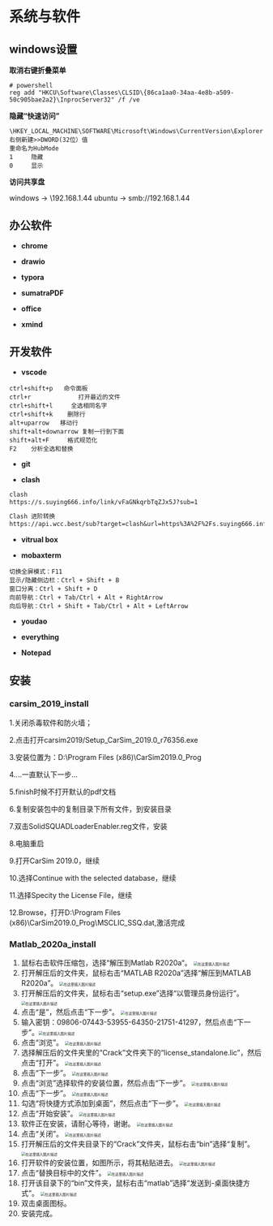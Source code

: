 # 系统与软件

## windows设置

**取消右键折叠菜单**

```shell
# powershell
reg add "HKCU\Software\Classes\CLSID\{86ca1aa0-34aa-4e8b-a509-50c905bae2a2}\InprocServer32" /f /ve
```



**隐藏“快速访问”**

```shell
\HKEY_LOCAL_MACHINE\SOFTWARE\Microsoft\Windows\CurrentVersion\Explorer
右侧新建>>DWORD(32位）值
重命名为HubMode
1     隐藏
0     显示
```



**访问共享盘**

windows -> \\192.168.1.44
ubuntu -> smb://192.168.1.44





## 办公软件

* **chrome**

* **drawio**

* **typora**

* **sumatraPDF**

* **office**

* **xmind**



## 开发软件

* **vscode**

```shell
ctrl+shift+p   命令面板
ctrl+r             打开最近的文件
ctrl+shift+l     全选相同名字
ctrl+shift+k    删除行
alt+uparrow   移动行
shift+alt+downarrow 复制一行到下面
shift+alt+F     格式规范化
F2    分析全选和替换
```

* **git**

* **clash**

```txt
clash
https://s.suying666.info/link/vFaGNkqrbTqZJx5J?sub=1

Clash 进阶转换
https://api.wcc.best/sub?target=clash&url=https%3A%2F%2Fs.suying666.info%2Flink%2FvFaGNkqrbTqZJx5J%3Fclash%3D1&insert=false&config=https%3A%2F%2Fcdn.jsdelivr.net%2Fgh%2FSleepyHeeead%2Fsubconverter-config%40master%2Fremote-config%2Fspecial%2Fbasic.ini&emoji=true&list=false&tfo=false&scv=false&fdn=false&sort=false&new_name=true
```

* **vitrual box**

* **mobaxterm**

```shell
切换全屏模式：F11
显示/隐藏侧边栏：Ctrl + Shift + B
窗口分离：Ctrl + Shift + D
向前导航：Ctrl + Tab/Ctrl + Alt + RightArrow
向后导航：Ctrl + Shift + Tab/Ctrl + Alt + LeftArrow
```

* **youdao**

* **everything**

* **Notepad**





## 安装

### carsim_2019_install

1.关闭杀毒软件和防火墙；

2.点击打开carsim2019/Setup_CarSim_2019.0_r76356.exe

3.安装位置为：D:\Program Files (x86)\CarSim2019.0_Prog

4....一直默认下一步...

5.finish时候不打开默认的pdf文档

6.复制安装包中的复制目录下所有文件，到安装目录

7.双击SolidSQUADLoaderEnabler.reg文件，安装

8.电脑重启

9.打开CarSim 2019.0，继续

10.选择Continue with the selected database，继续

11.选择Specity the License File，继续

12.Browse，打开D:\Program Files (x86)\CarSim2019.0_Prog\MSCLIC_SSQ.dat,激活完成



### Matlab_2020a_install

1. 鼠标右击软件压缩包，选择“解压到Matlab R2020a“。
   <img src="https://img-blog.csdnimg.cn/4d5b167d7edd47a7ac43c2f61922eae1.png#pic_center" alt="在这里插入图片描述" style="zoom:50%;" />
2. 打开解压后的文件夹，鼠标右击“MATLAB R2020a”选择“解压到MATLAB R2020a”。
   <img src="https://img-blog.csdnimg.cn/b6c62a794e2a4444b0293284fb0b386b.png#pic_center" alt="在这里插入图片描述" style="zoom:50%;" />
3. 打开解压后的文件夹，鼠标右击“setup.exe”选择“以管理员身份运行”。
   <img src="https://img-blog.csdnimg.cn/cf988015bb8e42dc824922de7b56bd84.png#pic_center" alt="在这里插入图片描述" style="zoom:50%;" />
4. 点击“是”，然后点击“下一步”。
   <img src="https://img-blog.csdnimg.cn/4e5bcaa9fc0148b78fa8b20237f4338c.png#pic_center" alt="在这里插入图片描述" style="zoom:50%;" />
5. 输入密钥：09806-07443-53955-64350-21751-41297，然后点击“下一步”。<img src="https://img-blog.csdnimg.cn/22fcd6864c2940828e8e45a78dac0839.png#pic_center" alt="在这里插入图片描述" style="zoom:50%;" />
6. 点击“浏览”。
   <img src="https://img-blog.csdnimg.cn/c813b46cf5cf4d2ab8255b1f7ae8d5af.png#pic_center" alt="在这里插入图片描述" style="zoom:50%;" />
7. 选择解压后的文件夹里的“Crack”文件夹下的“license_standalone.lic”，然后点击“打开”。
   <img src="https://img-blog.csdnimg.cn/eda444a24b344f7c99e9867a8fe0b900.png#pic_center" alt="在这里插入图片描述" style="zoom:50%;" />
8. 点击“下一步”。
   <img src="https://img-blog.csdnimg.cn/642a54f97d56420c858f3ed9223fbdda.png#pic_center" alt="在这里插入图片描述" style="zoom:50%;" />
9. 点击“浏览”选择软件的安装位置，然后点击“下一步”。
   <img src="https://img-blog.csdnimg.cn/9c8f97f0203b4c979425f753655cafc4.png#pic_center" alt="在这里插入图片描述" style="zoom:50%;" />
10. 点击“下一步”。
    <img src="https://img-blog.csdnimg.cn/526b31dc221f4e24bbc48d705880100b.png#pic_center" alt="在这里插入图片描述" style="zoom:50%;" />
11. 勾选“将快捷方式添加到桌面”，然后点击“下一步”。
    <img src="https://img-blog.csdnimg.cn/ba526a2107544b6d93ac9369b339a58e.png#pic_center" alt="在这里插入图片描述" style="zoom:50%;" />
12. 点击“开始安装”。
    <img src="https://img-blog.csdnimg.cn/427e82211e4947e6a742ca0c1c21a99c.png#pic_center" alt="在这里插入图片描述" style="zoom:50%;" />
13. 软件正在安装，请耐心等待，谢谢。
    <img src="https://img-blog.csdnimg.cn/b672fd04dec9498895b49dd76c944a0a.png#pic_center" alt="在这里插入图片描述" style="zoom:50%;" />
14. 点击“关闭”。
    <img src="https://img-blog.csdnimg.cn/09c30334241b468cb6d344ea24033b51.png#pic_center" alt="在这里插入图片描述" style="zoom:50%;" />
15. 打开解压后的文件夹目录下的“Crack”文件夹，鼠标右击“bin”选择“复制”。
    <img src="https://img-blog.csdnimg.cn/32094643c777453e86c5bbe642fc736c.png#pic_center" alt="在这里插入图片描述" style="zoom:50%;" />
16. 打开软件的安装位置，如图所示，将其粘贴进去。
    <img src="https://img-blog.csdnimg.cn/d4e7c50cb665437da4c2d65378346455.png#pic_center" alt="在这里插入图片描述" style="zoom:50%;" />
17. 点击“替换目标中的文件”。
    <img src="https://img-blog.csdnimg.cn/28c3e948ec674c5b937a51c6ebd68460.png#pic_center" alt="在这里插入图片描述" style="zoom:50%;" />
18. 打开该目录下的“bin”文件夹，鼠标右击“matlab”选择“发送到-桌面快捷方式”。
    <img src="https://img-blog.csdnimg.cn/39e4fc34be9d4a30aa4380194d49d675.png#pic_center" alt="在这里插入图片描述" style="zoom:50%;" />
19. 双击桌面图标。
20. 安装完成。

